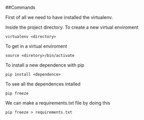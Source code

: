 ##Commands

First of all we need to have installed the virtualenv.

Inside the project directory.
To create a new virtual enviroment
    
    virtualenv <directory> 

To get in a virtual enviroment

	source <diretory>/bin/activate
	
To install a new dependence with pip

	pip install <dependence>
	
To see all the dependences intalled

	pip freeze
	
We can make a requirements.txt file by doing this

	pip freeze > requirements.txt